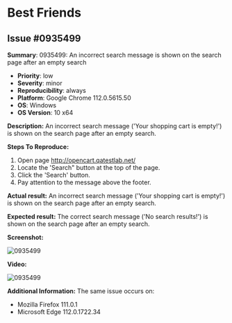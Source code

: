 # Best Friends
## Issue #0935499

**Summary**: 0935499: An incorrect search message is shown on the search page after an empty search

- **Priority**: low
- **Severity**: minor
- **Reproducibility**: always
- **Platform**: Google Chrome 112.0.5615.50
- **OS**: Windows
- **OS Version**: 10 x64

**Description:** An incorrect search message ('Your shopping cart is empty!') is shown on the search page after an empty search.

**Steps To Reproduce:**
1. Open page http://opencart.qatestlab.net/
2. Locate the 'Search" button at the top of the page.
3. Click the 'Search' button.
4. Pay attention to the message above the footer.

**Actual result:** An incorrect search message ('Your shopping cart is empty!') is shown on the search page after an empty search.

**Expected result:** The correct search message ('No search results!') is shown on the search page after an empty search.

**Screenshot:**

![0935499](0935499.jpg)

**Video:**

![0935499](0935499.jpg)

**Additional Information:** The same issue occurs on:
- Mozilla Firefox 111.0.1
- Microsoft Edge 112.0.1722.34
